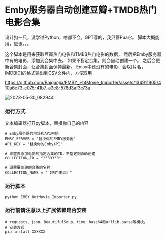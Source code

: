 # Emby服务器自动创建豆瓣+TMDB热门电影合集
设计狗一只，没学过Python，啥都不会，GPT写的，我只管Pua它。
脚本大概能用，应该。。。

这个脚本是用来获取豆瓣热门电影和TMDB热门电影的数据，
然后把Emby服务器中有的电影，添加到合集中去。 
如果不指定合集，则会自动创建一个。
之后会更新合集封面，让合集封面保持最新。
Emby中还没有的电影，会以[片名，IMDBID]的格式输出到CSV文件内，方便取用

https://github.com/Baiganjia/EMBY_HotMovie_Importer/assets/134911905/410a6e73-c075-41b7-a3c8-578d3af3c73a

![2023-05-30_082944](https://github.com/Baiganjia/EMBY_HotMovie_Importer/assets/134911905/9055735c-44e9-4d5e-960a-2524a2f749cd)

### 运行方式
文本编辑器打开py脚本，替换你自己的内容

```Plain Text
# Emby服务器的地址和API密钥
EMBY_SERVER = '替换你的EMBY服务器'
API_KEY = '替换你的EmbyAPI'

# 设置要添加电影到指定合集的ID，不指定则自动创建
COLLECTION_ID = "2333333"

# 设置要创建的合集的名称
COLLECTION_NAME = "【热门电影】"
```
### 运行脚本
```Plain Text
python EMBY_HotMovie_Importer.py
```
### 运行前请注意以上扩展依赖是否安装
```Plain Text
# requests、json、BeautifulSoup、time、base64和urllib.parse等模块。
# 安装方式
pip install XXXXXX

```



